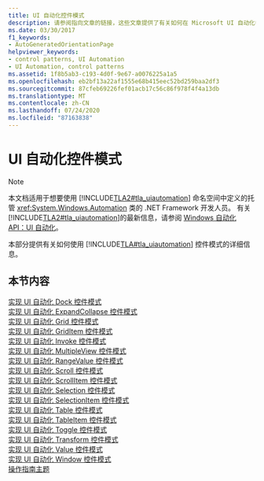 ```yaml
---
title: UI 自动化控件模式
description: 请参阅指向文章的链接，这些文章提供了有关如何在 Microsoft UI 自动化中实现各种控件模式的详细信息。
ms.date: 03/30/2017
f1_keywords:
- AutoGeneratedOrientationPage
helpviewer_keywords:
- control patterns, UI Automation
- UI Automation, control patterns
ms.assetid: 1f8b5ab3-c193-4d0f-9e67-a0076225a1a5
ms.openlocfilehash: eb2bf13a22af1555e68b415eec52bd259baa2df3
ms.sourcegitcommit: 87cfeb69226fef01acb17c56c86f978f4f4a13db
ms.translationtype: MT
ms.contentlocale: zh-CN
ms.lasthandoff: 07/24/2020
ms.locfileid: "87163838"
---
```

# <a name="ui-automation-control-patterns"></a>UI 自动化控件模式
> [!NOTE]
> 本文档适用于想要使用 [!INCLUDE[TLA2#tla_uiautomation](../../../includes/tla2sharptla-uiautomation-md.md)] 命名空间中定义的托管 <xref:System.Windows.Automation> 类的 .NET Framework 开发人员。 有关 [!INCLUDE[TLA2#tla_uiautomation](../../../includes/tla2sharptla-uiautomation-md.md)]的最新信息，请参阅 [Windows 自动化 API：UI 自动化](/windows/win32/winauto/entry-uiauto-win32)。  
  
 本部分提供有关如何使用 [!INCLUDE[TLA#tla_uiautomation](../../../includes/tlasharptla-uiautomation-md.md)] 控件模式的详细信息。  
  
## <a name="in-this-section"></a>本节内容  
 [实现 UI 自动化 Dock 控件模式](implementing-the-ui-automation-dock-control-pattern.md)  
 [实现 UI 自动化 ExpandCollapse 控件模式](implementing-the-ui-automation-expandcollapse-control-pattern.md)  
 [实现 UI 自动化 Grid 控件模式](implementing-the-ui-automation-grid-control-pattern.md)  
 [实现 UI 自动化 GridItem 控件模式](implementing-the-ui-automation-griditem-control-pattern.md)  
 [实现 UI 自动化 Invoke 控件模式](implementing-the-ui-automation-invoke-control-pattern.md)  
 [实现 UI 自动化 MultipleView 控件模式](implementing-the-ui-automation-multipleview-control-pattern.md)  
 [实现 UI 自动化 RangeValue 控件模式](implementing-the-ui-automation-rangevalue-control-pattern.md)  
 [实现 UI 自动化 Scroll 控件模式](implementing-the-ui-automation-scroll-control-pattern.md)  
 [实现 UI 自动化 ScrollItem 控件模式](implementing-the-ui-automation-scrollitem-control-pattern.md)  
 [实现 UI 自动化 Selection 控件模式](implementing-the-ui-automation-selection-control-pattern.md)  
 [实现 UI 自动化 SelectionItem 控件模式](implementing-the-ui-automation-selectionitem-control-pattern.md)  
 [实现 UI 自动化 Table 控件模式](implementing-the-ui-automation-table-control-pattern.md)  
 [实现 UI 自动化 TableItem 控件模式](implementing-the-ui-automation-tableitem-control-pattern.md)  
 [实现 UI 自动化 Toggle 控件模式](implementing-the-ui-automation-toggle-control-pattern.md)  
 [实现 UI 自动化 Transform 控件模式](implementing-the-ui-automation-transform-control-pattern.md)  
 [实现 UI 自动化 Value 控件模式](implementing-the-ui-automation-value-control-pattern.md)  
 [实现 UI 自动化 Window 控件模式](implementing-the-ui-automation-window-control-pattern.md)  
 [操作指南主题](ui-automation-control-patterns-how-to-topics.md)

